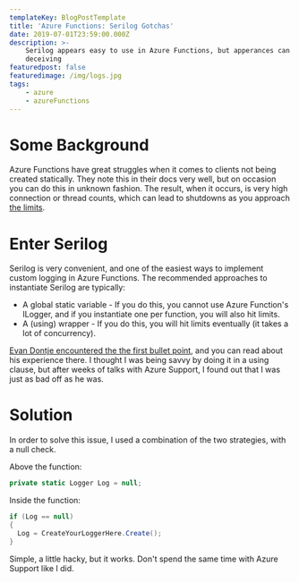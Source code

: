```yaml
---
templateKey: BlogPostTemplate
title: 'Azure Functions: Serilog Gotchas'
date: 2019-07-01T23:59:00.000Z
description: >-
    Serilog appears easy to use in Azure Functions, but apperances can be
    deceiving
featuredpost: false
featuredimage: /img/logs.jpg
tags:
    - azure
    - azureFunctions
---
```


# Some Background

Azure Functions have great struggles when it comes to clients not being created statically. They note this in their docs very well, but on occasion you can do this in unknown fashion. The result, when it occurs, is very high connection or thread counts, which can lead to shutdowns as you approach [the limits](/blog/azure-functions-limits-how-to-overcome/).

# Enter Serilog

Serilog is very convenient, and one of the easiest ways to implement custom logging in Azure Functions. The recommended approaches to instantiate Serilog are typically:

-   A global static variable - If you do this, you cannot use Azure Function's ILogger, and if you instantiate one per function, you will also hit limits.
-   A (using) wrapper - If you do this, you will hit limits eventually (it takes a lot of concurrency).

[Evan Dontje encountered the the first bullet point](https://evandontje.com/2018/10/09/high-thread-count-in-azure-functions/), and you can read about his experience there. I thought I was being savvy by doing it in a using clause, but after weeks of talks with Azure Support, I found out that I was just as bad off as he was.

# Solution

In order to solve this issue, I used a combination of the two strategies, with a null check.

Above the function:

```csharp
private static Logger Log = null;
```

Inside the function:

```csharp
if (Log == null)
{
  Log = CreateYourLoggerHere.Create();
}
```

Simple, a little hacky, but it works. Don't spend the same time with Azure Support like I did.
